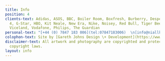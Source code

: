 ```yaml
---
title: Info
position: 4
clients-text: Adidas, ASOS, BBC, Boiler Room, Boxfresh, Burberry, Desperados, Diesel,  Channel
  4, G-Star, HBO, Kit Neale, New Era, Nike, Noisey, Red Bull, Tiger Beer, Vans, Vice,
  Viceland, Vodafone, Philips, The Guardian
personal-text: "[+44 (0) 7847 183 006](tel:07847183006)  \n[info@niallkenny.com](mailto:info@niallkenny.com)"
colophon-text: Site by [Gareth Johns Design \+ Development](https://www.garethjohnsdesign.com)
disclaimer-text: All artwork and photography are copyrighted and protected under international
  copyright laws.
layout: info
---
```


